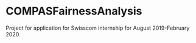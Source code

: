 # COMPASFairnessAnalysis
Project for application for Swisscom internship for August 2019-February 2020.
